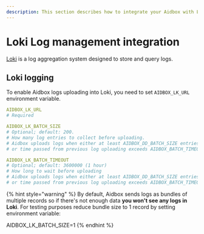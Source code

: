 ```yaml
---
description: This section describes how to integrate your Aidbox with Loki.
---
```


# Loki Log management integration

[Loki](https://grafana.com/oss/loki/) is a log aggregation system designed to store and query logs.

## Loki logging

To enable Aidbox logs uploading into Loki, you need to set `AIDBOX_LK_URL` environment variable.

```yaml
AIDBOX_LK_URL
# Required

AIDBOX_LK_BATCH_SIZE
# Optional; default: 200.
# How many log entries to collect before uploading.
# Aidbox uploads logs when either at least AIDBOX_DD_BATCH_SIZE entries collected 
# or time passed from previous log uploading exceeds AIDBOX_BATCH_TIMEOUT

AIDBOX_LK_BATCH_TIMEOUT
# Optional; default: 3600000 (1 hour)
# How long to wait before uploading
# Aidbox uploads logs when either at least AIDBOX_DD_BATCH_SIZE entries collected 
# or time passed from previous log uploading exceeds AIDBOX_BATCH_TIMEOUT
```

{% hint style="warning" %}
By default, Aidbox sends logs as bundles of multiple records so if there's not enough data **you won't see any logs in Loki**. For testing purposes reduce bundle size to 1 record by setting environment variable:

AIDBOX\_LK\_BATCH\_SIZE=1
{% endhint %}

